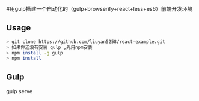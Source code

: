 #用gulp搭建一个自动化的（gulp+browserify+react+less+es6）前端开发环境

## Usage  

```bash
> git clone https://github.com/liuyan5258/react-example.git
> 如果你还没有安装 gulp ,先用npm安装
> npm install -g gulp
> npm install
```  

## Gulp  

gulp serve
